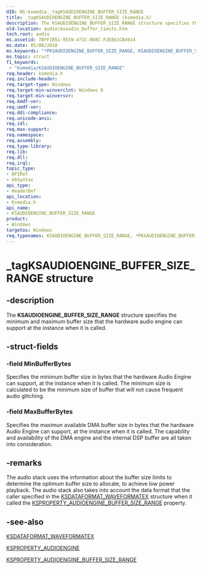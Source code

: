 ```yaml
---
UID: NS:ksmedia._tagKSAUDIOENGINE_BUFFER_SIZE_RANGE
title: _tagKSAUDIOENGINE_BUFFER_SIZE_RANGE (ksmedia.h)
description: The KSAUDIOENGINE_BUFFER_SIZE_RANGE structure specifies the minimum and maximum buffer size that the hardware audio engine can support at the instance when it is called.
old-location: audio\ksaudio_buffer_limits.htm
tech.root: audio
ms.assetid: 7BFF1B51-9559-471C-868C-F3E861CB4914
ms.date: 05/08/2018
ms.keywords: "*PKSAUDIOENGINE_BUFFER_SIZE_RANGE, KSAUDIOENGINE_BUFFER_SIZE_RANGE, KSAUDIOENGINE_BUFFER_SIZE_RANGE structure [Audio Devices], PKSAUDIOENGINE_BUFFER_SIZE_RANGE, PKSAUDIOENGINE_BUFFER_SIZE_RANGE structure pointer [Audio Devices], _tagKSAUDIOENGINE_BUFFER_SIZE_RANGE, audio.ksaudio_buffer_limits, ksmedia/KSAUDIOENGINE_BUFFER_SIZE_RANGE, ksmedia/PKSAUDIOENGINE_BUFFER_SIZE_RANGE"
ms.topic: struct
f1_keywords:
 - "ksmedia/KSAUDIOENGINE_BUFFER_SIZE_RANGE"
req.header: ksmedia.h
req.include-header: 
req.target-type: Windows
req.target-min-winverclnt: Windows 8
req.target-min-winversvr: 
req.kmdf-ver: 
req.umdf-ver: 
req.ddi-compliance: 
req.unicode-ansi: 
req.idl: 
req.max-support: 
req.namespace: 
req.assembly: 
req.type-library: 
req.lib: 
req.dll: 
req.irql: 
topic_type:
- APIRef
- kbSyntax
api_type:
- HeaderDef
api_location:
- Ksmedia.h
api_name:
- KSAUDIOENGINE_BUFFER_SIZE_RANGE
product:
- Windows
targetos: Windows
req.typenames: KSAUDIOENGINE_BUFFER_SIZE_RANGE, *PKSAUDIOENGINE_BUFFER_SIZE_RANGE
---
```


# _tagKSAUDIOENGINE_BUFFER_SIZE_RANGE structure


## -description


The <b>KSAUDIOENGINE_BUFFER_SIZE_RANGE</b> structure specifies the minimum and maximum buffer size that the hardware audio engine can support at the instance when it is called.


## -struct-fields




### -field MinBufferBytes

Specifies the minimum buffer size in bytes that the hardware Audio Engine can support, at the instance when it is called. The minimum size is calculated to be the minimum size of buffer that will not cause frequent audio glitching.


### -field MaxBufferBytes

Specifies the maximun available DMA buffer size in bytes that the hardware Audio Engine can support, at the instance when it is called.  The capability and availability  of the DMA engine and the internal DSP buffer are all taken into consideration.


## -remarks



The audio stack uses the information about the buffer size limits to determine the optimum buffer size to allocate, to achieve low power playback. The audio stack also takes into account the data format that the caller specified in the <a href="https://docs.microsoft.com/windows-hardware/drivers/ddi/content/ksmedia/ns-ksmedia-ksdataformat_waveformatex">KSDATAFORMAT_WAVEFORMATEX</a> structure when it called the <a href="https://docs.microsoft.com/windows-hardware/drivers/audio/ksproperty-audioengine-buffer-size-limits">KSPROPERTY_AUDIOENGINE_BUFFER_SIZE_RANGE</a> property.




## -see-also




<a href="https://docs.microsoft.com/windows-hardware/drivers/ddi/content/ksmedia/ns-ksmedia-ksdataformat_waveformatex">KSDATAFORMAT_WAVEFORMATEX</a>



<a href="https://docs.microsoft.com/windows-hardware/drivers/audio/ksproperty-audioengine">KSPROPERTY_AUDIOENGINE</a>



<a href="https://docs.microsoft.com/windows-hardware/drivers/audio/ksproperty-audioengine-buffer-size-limits">KSPROPERTY_AUDIOENGINE_BUFFER_SIZE_RANGE</a>
 

 

